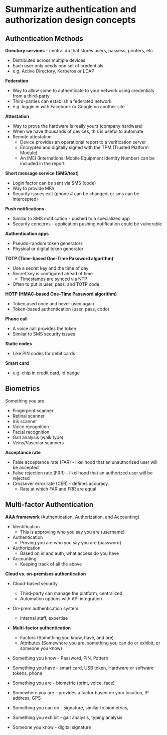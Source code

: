 # Summarize authentication and authorization design concepts

## Authentication Methods
**Directory services** - central db that stores users, passess, printers, etc
- Distributed across multiple devices
- Each user only needs one set of credentials
- e.g. Active Directory, Kerberos or LDAP

**Federation**
- Way to allow some to authenticate to your network using credentials from a third-party
- Third-parties can establish a federated network
- e.g. loggin in with Facebook or Google on another site

**Attestation** 
- Way to prove the hardware is really yours (company hardware)
- When we have thousands of devices, this is useful to automate
- Remote attestation
	- Device provides an operational report to a verification server
	- Encrypted and digitally signed with the TPM (Trusted Platform Module)
	- An IMEI (International Mobile Equipment Identity Number) can be included in the report

**Short message service (SMS/text)**
- Login factor can be sent via SMS (code)
- Way to provide MFA
- Security issues exit (phone # can be changed, or sms can be intercepted)

**Push notifications**
- Similar to SMS notification - pushed to a specialized app
- Security concerns - application pushing notification could be vulnerable

**Authentication apps**
- Pseudo-random token generators
- Physical or digital token generator

**TOTP (Time-based One-Time Password algorithm)**
- Use a secret key and the time of day
- Secret key is configured ahead of time
	- Timestamps are synced via NTP
- Often to put in user, pass, and TOTP code

**HOTP (HMAC-based One-Time Password algorithm)**
- Token used once and never used again
- Token-based authentication (user, pass, code)

**Phone call**
- A voice call provides the token
- Similar to SMS security issues

**Static codes**
- Like PIN codes for debit cards

**Smart card**
- e.g. chip in credit card, id badge


## Biometrics
Something you are.
- Fingerprint scanner
- Retinal scanner
- Iris scanner
- Voice recognition
- Facial recognition
- Gait analysis (walk type)
- Veins/Vascular scanners

**Acceptance rate**
- False acceptance rate (FAR) - likelihood that an unauthorized user will be accepted
- False rejection rate (FRR) - likelihood that an authorized user will be rejected
- Crossover error rate (CER) - defines accuracy. 
	- Rate at which FAR and FRR are equal


## Multi-factor Authentication
**AAA framework**  (Authentication, Authorization, and Accounting)
- Identification
	- This is approving who you say you are (username)
- Authentication
	- Proving you are who you say you are (password)
- Authorization
	- Based on id and auth, what access do you have
- Accounting
	- Keeping track of all the above

**Cloud vs. on-premises authentication**
- Cloud-based security
	- Third-party can manage the platform, centralized
	- Automation options with API integration
- On-prem authentication system
	- Internal staff, expertise

- **Multi-factor authentication**
	- Factors (Something you know, have, and are)
	- Attributes (Somewhere you are, something you can do or exhibit, or someone you know)

- Something you know - Password, PIN, Pattern
- Something you have - smart card, USB token, Hardware or software tokens, phone
- Something you are - biometric (print, voice, face)

- Somewhere you are - provides a factor based on your location, IP address, GPS
- Something you can do - signature, similar to biometrics, 
- Something you exhibit - gait analysis, typing analysis
- Someone you know - digital signature
